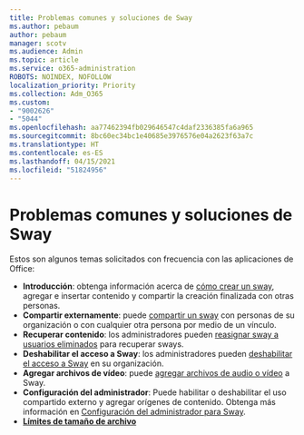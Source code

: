 ```yaml
---
title: Problemas comunes y soluciones de Sway
ms.author: pebaum
author: pebaum
manager: scotv
ms.audience: Admin
ms.topic: article
ms.service: o365-administration
ROBOTS: NOINDEX, NOFOLLOW
localization_priority: Priority
ms.collection: Adm_O365
ms.custom:
- "9002626"
- "5044"
ms.openlocfilehash: aa77462394fb029646547c4daf2336385fa6a965
ms.sourcegitcommit: 8bc60ec34bc1e40685e3976576e04a2623f63a7c
ms.translationtype: HT
ms.contentlocale: es-ES
ms.lasthandoff: 04/15/2021
ms.locfileid: "51824956"
---
```

# <a name="sway-common-issues-and-solutions"></a>Problemas comunes y soluciones de Sway

Estos son algunos temas solicitados con frecuencia con las aplicaciones de Office:

- **Introducción**: obtenga información acerca de [cómo crear un sway](https://support.office.com/article/getting-started-with-sway-2076c468-63f4-4a89-ae5f-424796714a8a), agregar e insertar contenido y compartir la creación finalizada con otras personas.
- **Compartir externamente**: puede [compartir un sway](https://support.microsoft.com/en-us/office/share-your-sway-1cf853b8-ef7e-46b0-b704-003e58d28998?ui=en-us&rs=en-us&ad=us) con personas de su organización o con cualquier otra persona por medio de un vínculo.
- **Recuperar contenido**: los administradores pueden [reasignar sway a usuarios eliminados](https://support.office.com/article/Reassign-Sways-from-a-deleted-user-account-Admin-Help-9580E618-3C3E-4D28-A6EF-74C00A997248) para recuperar sways.
- **Deshabilitar el acceso a Sway**: los administradores pueden [deshabilitar el acceso a Sway](https://docs.microsoft.com/office365/enterprise/powershell/disable-access-to-sway-with-office-365-powershell) en su organización.
- **Agregar archivos de vídeo**: puede [agregar archivos de audio o vídeo](https://support.office.com/article/Add-video-and-audio-files-into-Sway-d2f14842-e103-49c0-9da2-0fbcfcad381f) a Sway.
- **Configuración del administrador**: Puede habilitar o deshabilitar el uso compartido externo y agregar orígenes de contenido. Obtenga más información en [Configuración del administrador para Sway](https://support.office.com/article/Administrator-settings-for-Sway-d298e79b-b6ab-44c6-9239-aa312f5784d4).
- **[Límites de tamaño de archivo](https://support.office.com/article/File-size-limits-in-Sway-4db21bc6-b42b-499f-9272-66e089db109f)**
